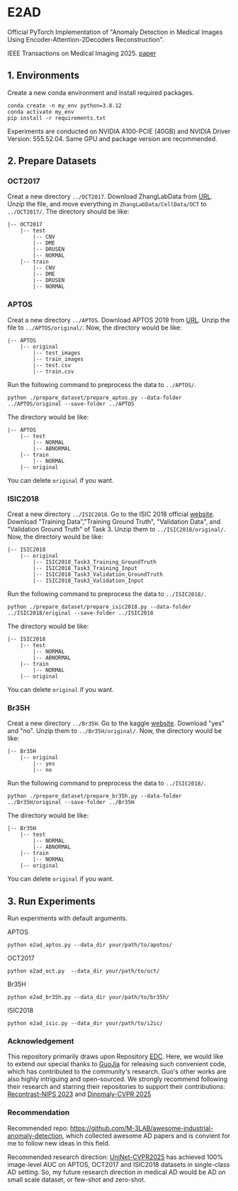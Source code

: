 # E2AD

Official PyTorch Implementation of
"Anomaly Detection in Medical Images Using Encoder-Attention-2Decoders Reconstruction".

IEEE Transactions on Medical Imaging 2025. [paper](https://ieeexplore.ieee.org/document/10979458)

## 1. Environments

Create a new conda environment and install required packages.

```
conda create -n my_env python=3.8.12
conda activate my_env
pip install -r requirements.txt
```
Experiments are conducted on NVIDIA A100-PCIE (40GB) and NVIDIA Driver Version: 555.52.04. Same GPU and package version are recommended. 

## 2. Prepare Datasets
### OCT2017
Creat a new directory `../OCT2017`. Download ZhangLabData from [URL](https://data.mendeley.com/datasets/rscbjbr9sj/3).
Unzip the file, and move everything in `ZhangLabData/CellData/OCT` to `../OCT2017/`. The directory should be like:
```
|-- OCT2017
    |-- test
        |-- CNV
        |-- DME
        |-- DRUSEN
        |-- NORMAL
    |-- train
        |-- CNV
        |-- DME
        |-- DRUSEN
        |-- NORMAL
```

### APTOS
Creat a new directory `../APTOS`.
Download APTOS 2019 from [URL](https://www.kaggle.com/competitions/aptos2019-blindness-detection/data).
Unzip the file to `../APTOS/original/`. Now, the directory would be like:
```
|-- APTOS
    |-- original
        |-- test_images
        |-- train_images
        |-- test.csv
        |-- train.csv
```
Run the following command to preprocess the data to `../APTOS/`.
```
python ./prepare_dataset/prepare_aptos.py --data-folder ../APTOS/original --save-folder ../APTOS
```
The directory would be like:
```
|-- APTOS
    |-- test
        |-- NORMAL
        |-- ABNORMAL
    |-- train
        |-- NORMAL
    |-- original
```
You can delete `original` if you want.

### ISIC2018
Creat a new directory `../ISIC2018`.
Go to the ISIC 2018 official [website](https://challenge.isic-archive.com/data/#2018).
Download "Training Data","Training Ground Truth", "Validation Data", and "Validation Ground Truth" of Task 3.
Unzip them to `../ISIC2018/original/`. Now, the directory would be like:
```
|-- ISIC2018
    |-- original
        |-- ISIC2018_Task3_Training_GroundTruth
        |-- ISIC2018_Task3_Training_Input
        |-- ISIC2018_Task3_Validation_GroundTruth
        |-- ISIC2018_Task3_Validation_Input
```
Run the following command to preprocess the data to `../ISIC2018/`.
```
python ./prepare_dataset/prepare_isic2018.py --data-folder ../ISIC2018/original --save-folder ../ISIC2018
```
The directory would be like:
```
|-- ISIC2018
    |-- test
        |-- NORMAL
        |-- ABNORMAL
    |-- train
        |-- NORMAL
    |-- original
```
You can delete `original` if you want.


### Br35H
Creat a new directory `../Br35H`.
Go to the kaggle [website](https://www.kaggle.com/datasets/ahmedhamada0/brain-tumor-detection).
Download "yes" and "no".
Unzip them to `../Br35H/original/`. Now, the directory would be like:
```
|-- Br35H
    |-- original
        |-- yes
        |-- no
```
Run the following command to preprocess the data to `../ISIC2018/`.
```
python ./prepare_dataset/prepare_br35h.py --data-folder ../Br35H/original --save-folder ../Br35H
```
The directory would be like:
```
|-- Br35H
    |-- test
        |-- NORMAL
        |-- ABNORMAL
    |-- train
        |-- NORMAL
    |-- original
```
You can delete `original` if you want.

## 3. Run Experiments
Run experiments with default arguments.

APTOS
```
python e2ad_aptos.py --data_dir your/path/to/apotos/
```

OCT2017
```
python e2ad_oct.py  --data_dir your/path/to/oct/
```

Br35H
```
python e2ad_br35h.py --data_dir your/path/to/br35h/
```

ISIC2018
```
python e2ad_isic.py --data_dir your/path/to/i2ic/
```

### Acknowledgement
This repository primarily draws upon Repository [EDC](https://github.com/guojiajeremy/EDC). Here, we would like to extend our special thanks to [GuoJia](https://github.com/guojiajeremy) for releasing such convenient code, which has contributed to the community's research.
Guo's other works are also highly intriguing and open-sourced. We strongly recommend following their research and starring their repositories to support their contributions: [Recontrast-NIPS 2023](https://github.com/guojiajeremy/ReContrast) and [Dinomaly-CVPR 2025](https://github.com/guojiajeremy/Dinomaly)


### Recommendation
Recommended repo: https://github.com/M-3LAB/awesome-industrial-anomaly-detection, which collected awesome AD papers and is convient for me to follow new ideas in this field.

Recommended research direction: [UniNet-CVPR2025](https://github.com/pangdatangtt/UniNet) has achieved 100% image-level AUC on APTOS, OCT2017 and ISIC2018 datasets in single-class AD setting. So, my future research direction in medical AD would be AD on small scale dataset, or few-shot and zero-shot.


